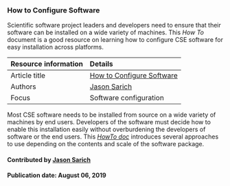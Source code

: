 ### How to Configure Software

Scientific software project leaders and developers need to ensure that their software can be installed on a wide variety of machines. This *How To* document is a good resource on learning how to configure CSE software for easy installation across platforms.

Resource information | Details
:--- | :--- 
Article title | [How to Configure Software](https://ideas-productivity.org/wordpress/wp-content/uploads/2016/12/IDEAS-ConfigurationHowToConfigureSoftware-V0.2.pdf)
Authors | [Jason Sarich](https://github.com/sarich)
Focus | Software configuration

Most CSE software needs to be installed from source on a wide variety of machines by end users. Developers of the software must decide how to enable this installation easily without overburdening the developers of software or the end users. This *[HowTo doc](https://ideas-productivity.org/wordpress/wp-content/uploads/2016/12/IDEAS-ConfigurationHowToConfigureSoftware-V0.2.pdf "How to Configure Software?")* introduces several approaches to use depending on the contents and scale of the software package.

#### Contributed by [Jason Sarich](https://github.com/sarich)

#### Publication date: August 06, 2019

<!---
Publish: yes
Categories: development
Topics: configuration and builds
Tags: document, howto
Level: 1
Prerequisites: defaults
Aggregate: none
--->
